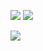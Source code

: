 ![](https://github-readme-stats.vercel.app/api?username=sffxzzp&show_icons=true&count_private=true) ![](https://github-readme-stats.vercel.app/api/top-langs/?username=sffxzzp&layout=compact&langs_count=8)

![](https://streak-stats.demolab.com?user=sffxzzp&border_radius=5&date_format=%5BY.%5Dn.j)
